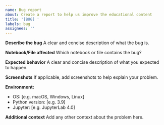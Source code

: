 ```yaml
---
name: Bug report
about: Create a report to help us improve the educational content
title: '[BUG] '
labels: bug
assignees: ''
---
```


**Describe the bug**
A clear and concise description of what the bug is.

**Notebook/File affected**
Which notebook or file contains the bug?

**Expected behavior**
A clear and concise description of what you expected to happen.

**Screenshots**
If applicable, add screenshots to help explain your problem.

**Environment:**
 - OS: [e.g. macOS, Windows, Linux]
 - Python version: [e.g. 3.9]
 - Jupyter: [e.g. JupyterLab 4.0]

**Additional context**
Add any other context about the problem here.